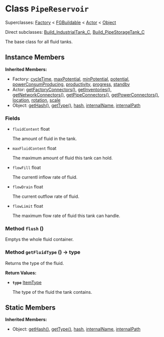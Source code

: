 # Class <code>PipeReservoir</code>

Superclasses: <a href="Factory.md">Factory</a> < <a href="FGBuildable.md">FGBuildable</a> < <a href="Actor.md">Actor</a> < <a href="Object.md">Object</a>

Direct subclasses: <a href="Build_IndustrialTank_C.md">Build_IndustrialTank_C</a>, <a href="Build_PipeStorageTank_C.md">Build_PipeStorageTank_C</a>

The base class for all fluid tanks.
## Instance Members
<b>Inherited Members:</b>
- Factory: <a href="Factory.md#user-content-cycle-time">cycleTime</a>, <a href="Factory.md#user-content-max-potential">maxPotential</a>, <a href="Factory.md#user-content-min-potential">minPotential</a>, <a href="Factory.md#user-content-potential">potential</a>, <a href="Factory.md#user-content-power-consum-producing">powerConsumProducing</a>, <a href="Factory.md#user-content-productivity">productivity</a>, <a href="Factory.md#user-content-progress">progress</a>, <a href="Factory.md#user-content-standby">standby</a>
- Actor: <a href="Actor.md#user-content-get-factory-connectors">getFactoryConnectors()</a>, <a href="Actor.md#user-content-get-inventories">getInventories()</a>, <a href="Actor.md#user-content-get-network-connectors">getNetworkConnectors()</a>, <a href="Actor.md#user-content-get-pipe-connectors">getPipeConnectors()</a>, <a href="Actor.md#user-content-get-power-connectors">getPowerConnectors()</a>, <a href="Actor.md#user-content-location">location</a>, <a href="Actor.md#user-content-rotation">rotation</a>, <a href="Actor.md#user-content-scale">scale</a>
- Object: <a href="Object.md#user-content-get-hash">getHash()</a>, <a href="Object.md#user-content-get-type">getType()</a>, <a href="Object.md#user-content-hash">hash</a>, <a href="Object.md#user-content-internal-name">internalName</a>, <a href="Object.md#user-content-internal-path">internalPath</a>
### Fields
- <code id="fluid-content">fluidContent</code> float

  The amount of fluid in the tank.
- <code id="max-fluid-content">maxFluidContent</code> float

  The maximum amount of fluid this tank can hold.
- <code id="flow-fill">flowFill</code> float

  The currentl inflow rate of fluid.
- <code id="flow-drain">flowDrain</code> float

  The current outflow rate of fluid.
- <code id="flow-limit">flowLimit</code> float

  The maximum flow rate of fluid this tank can handle.
### Method <code id="flush">flush</code> ()
Emptys the whole fluid container.


### Method <code id="get-fluid-type">getFluidType</code> () → type
Returns the type of the fluid.


<b>Return Values:</b>

- <code><b>type</b></code> <a href="ItemType.md">ItemType</a>

  The type of the fluid the tank contains.
## Static Members
<b>Inherited Members:</b>
- Object: <a href="Object.md#user-content-s-get-hash">getHash()</a>, <a href="Object.md#user-content-s-get-type">getType()</a>, <a href="Object.md#user-content-s-hash">hash</a>, <a href="Object.md#user-content-s-internal-name">internalName</a>, <a href="Object.md#user-content-s-internal-path">internalPath</a>